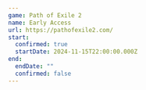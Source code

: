 ```yaml
---
game: Path of Exile 2
name: Early Access
url: https://pathofexile2.com/
start:
  confirmed: true
  startDate: 2024-11-15T22:00:00.000Z
end:
  endDate: ""
  confirmed: false
---
```

